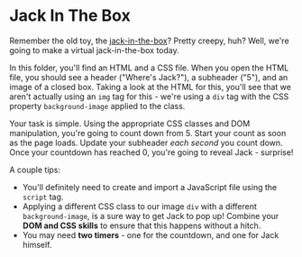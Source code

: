# Jack In The Box

Remember the old toy, the [jack-in-the-box](https://en.wikipedia.org/wiki/Jack-in-the-box)? Pretty creepy, huh? Well, we're going to make a virtual jack-in-the-box today.

In this folder, you'll find an HTML and a CSS file. When you open the HTML file, you should see a header ("Where's Jack?"), a subheader ("5"), and an image of a closed box. Taking a look at the HTML for this, you'll see that we aren't actually using an `img` tag for this - we're using a `div` tag with the CSS property `background-image` applied to the class.

Your task is simple. Using the appropriate CSS classes and DOM manipulation, you're going to count down from 5. Start your count as soon as the page loads. Update your subheader _each second_ you count down. Once your countdown has reached 0, you're going to reveal Jack - surprise!

A couple tips:

- You'll definitely need to create and import a JavaScript file using the `script` tag.
- Applying a different CSS class to our image `div` with a different `background-image`, is a sure way to get Jack to pop up! Combine your **DOM and CSS skills** to ensure that this happens without a hitch.
- You may need **two timers** - one for the countdown, and one for Jack himself.
